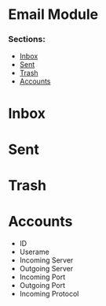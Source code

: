 # Email Module
### Sections:
* [Inbox](#inbox)
* [Sent](#sent)
* [Trash](#trash)
* [Accounts](#accounts)

# Inbox

# Sent

# Trash

# Accounts
* ID 
* Userame
* Incoming Server
* Outgoing Server
* Incoming Port
* Outgoing Port
* Incoming Protocol
